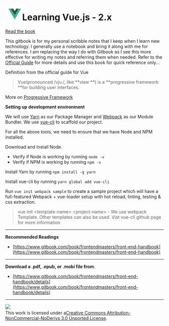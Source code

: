 # ![](/assets/vue.jpg)Learning Vue.js - 2.x

[Read the book](https://narramadan.gitbooks.io/learning-vue-js/)

This gitbook is for my personal scribble notes that I keep when I learn new technology. I generally use a notebook and bring it along with me for references. I am replacing the way I do with Gitbook as I see this more effective for writing my notes and referring them when needed. Refer to the [Official Guide](https://vuejs.org/v2/guide/index.html) for more details and use this book for quick reference only...

Definition from the official guide for Vue

> Vue\(pronounced /vjuː/, like **view **\) is a **progressive framework **for building user interfaces.

More on [Progressive Framework](/quick-intro.md#progressive-framework)

**Setting up development environment**

We will use [Yarn](https://yarnpkg.com/en/) as our Package Manager and [Webpack](https://webpack.js.org/) as our Module Bundler. We use [vue-cli](https://github.com/vuejs/vue-cli) to scaffold our project.

For all the above tools, we need to ensure that we have Node and NPM installed.

Download and Install Node.

* Verify if Node is working by running `node -v`
* Verify if NPM is working by running `npm -v`

Install Yarn by running `npm install -g yarn`

Install vue-cli by running `yarn global add vue-cli`

Run `vue init webpack sample` to create a sample project which will have a full-featured Webpack + vue-loader setup with hot reload, linting, testing & css extraction.

> vue init &lt;template-name&gt; &lt;project-name&gt; - We use webpack Template. Other templates can also be used. Vist vue-cli github page for more information

---

**Recommended Readings**

* [https://www.gitbook.com/book/frontendmasters/front-end-handbook](https://www.gitbook.com/book/frontendmasters/front-end-handbook)

---

**Download a .pdf, .epub, or .mobi file from**:

* [https://www.gitbook.com/book/frontendmasters/front-end-handbook/details](https://www.gitbook.com/book/frontendmasters/front-end-handbook/details)

---

[![](https://i.creativecommons.org/l/by-nc-nd/3.0/88x31.png)](http://creativecommons.org/licenses/by-nc-nd/3.0/)  
This work is licensed under a[Creative Commons Attribution-NonCommercial-NoDerivs 3.0 Unported License](http://creativecommons.org/licenses/by-nc-nd/3.0/).

